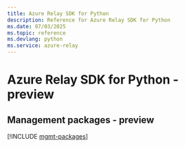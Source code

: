 ```yaml
---
title: Azure Relay SDK for Python
description: Reference for Azure Relay SDK for Python
ms.date: 07/03/2025
ms.topic: reference
ms.devlang: python
ms.service: azure-relay
---
```

# Azure Relay SDK for Python - preview

## Management packages - preview
[!INCLUDE [mgmt-packages](relay-mgmt-index.md)]
